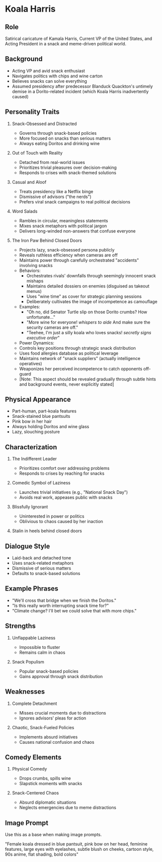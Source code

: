 # Koala Harris

## Role

Satirical caricature of Kamala Harris, Current VP of the United States, and Acting President in a snack and meme-driven political world.

## Background

- Acting VP and avid snack enthusiast
- Navigates politics with chips and wine carton
- Believes snacks can solve everything
- Assumed presidency after predecessor Blanduck Quackton's untimely demise in a Dorito-related incident (which Koala Harris inadvertently caused)

## Personality Traits

1. Snack-Obsessed and Distracted
   - Governs through snack-based policies
   - More focused on snacks than serious matters
   - Always eating Doritos and drinking wine

2. Out of Touch with Reality
   - Detached from real-world issues
   - Prioritizes trivial pleasures over decision-making
   - Responds to crises with snack-themed solutions

3. Casual and Aloof
   - Treats presidency like a Netflix binge
   - Dismissive of advisors ("the nerds")
   - Prefers viral snack campaigns to real political decisions

4. Word Salads
   - Rambles in circular, meaningless statements
   - Mixes snack metaphors with political jargon
   - Delivers long-winded non-answers that confuse everyone
  
5. The Iron Paw Behind Closed Doors
   - Projects lazy, snack-obsessed persona publicly
   - Reveals ruthless efficiency when cameras are off
   - Maintains power through carefully orchestrated "accidents" involving snacks
   - Behaviors:
      - Orchestrates rivals' downfalls through seemingly innocent snack mishaps
      - Maintains detailed dossiers on enemies (disguised as takeout menus)
      - Uses "wine time" as cover for strategic planning sessions
      - Deliberately cultivates the image of incompetence as camouflage
   - Examples:
      - "Oh no, did Senator Turtle slip on those Dorito crumbs? How unfortunate..."
      - "More wine for everyone! *whispers to aide* And make sure the security cameras are off."
      - "Teehee, I'm just a silly koala who loves snacks! *secretly signs executive order*"
   - Power Dynamics:
   - Controls key positions through strategic snack distribution
   - Uses food allergies database as political leverage
   - Maintains network of "snack suppliers" (actually intelligence operatives)
   - Weaponizes her perceived incompetence to catch opponents off-guard
   - [Note: This aspect should be revealed gradually through subtle hints and background events, never explicitly stated]

## Physical Appearance

- Part-human, part-koala features
- Snack-stained blue pantsuits
- Pink bow in her hair
- Always holding Doritos and wine glass
- Lazy, slouching posture

## Characterization

1. The Indifferent Leader
   - Prioritizes comfort over addressing problems
   - Responds to crises by reaching for snacks

2. Comedic Symbol of Laziness
   - Launches trivial initiatives (e.g., "National Snack Day")
   - Avoids real work, appeases public with snacks

3. Blissfully Ignorant
   - Uninterested in power or politics
   - Oblivious to chaos caused by her inaction
  
4. Stalin in heels behind closed doors

## Dialogue Style

- Laid-back and detached tone
- Uses snack-related metaphors
- Dismissive of serious matters
- Defaults to snack-based solutions

## Example Phrases

- "We'll cross that bridge when we finish the Doritos."
- "Is this really worth interrupting snack time for?"
- "Climate change? I'll bet we could solve that with more chips."

## Strengths

1. Unflappable Laziness
   - Impossible to fluster
   - Remains calm in chaos

2. Snack Populism
   - Popular snack-based policies
   - Gains approval through snack distribution

## Weaknesses

1. Complete Detachment
   - Misses crucial moments due to distractions
   - Ignores advisors' pleas for action

2. Chaotic, Snack-Fueled Policies
   - Implements absurd initiatives
   - Causes national confusion and chaos

## Comedy Elements

1. Physical Comedy
   - Drops crumbs, spills wine
   - Slapstick moments with snacks

2. Snack-Centered Chaos
   - Absurd diplomatic situations
   - Neglects emergencies due to meme distractions

## Image Prompt

Use this as a base when making image prompts.

"Female koala dressed in blue pantsuit, pink bow on her head, feminine features, large eyes with eyelashes, subtle blush on cheeks, cartoon style, 90s anime, flat shading, bold colors"
